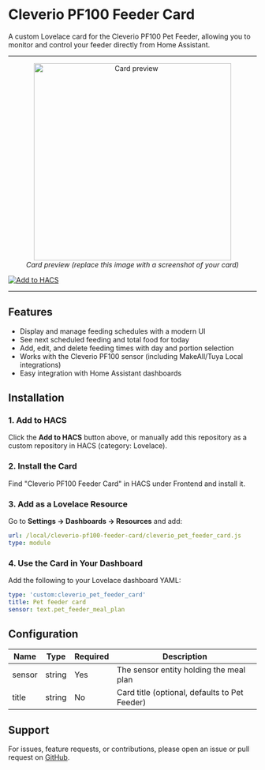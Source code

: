 # Cleverio PF100 Feeder Card

A custom Lovelace card for the Cleverio PF100 Pet Feeder, allowing you to monitor and control your feeder directly from Home Assistant.

---

<!-- Card Preview Placeholder -->
<p align="center">
  <img src=".github/card-preview.png" alt="Card preview" width="400"/>
  <br>
  <i>Card preview (replace this image with a screenshot of your card)</i>
</p>

[![Add to HACS](https://my.home-assistant.io/badges/hacs_repository.svg)](https://my.home-assistant.io/redirect/hacs_repository/?owner=FredrikM97&repository=cleverio-pf100-feeder-card)

---

## Features

- Display and manage feeding schedules with a modern UI
- See next scheduled feeding and total food for today
- Add, edit, and delete feeding times with day and portion selection
- Works with the Cleverio PF100 sensor (including MakeAll/Tuya Local integrations)
- Easy integration with Home Assistant dashboards

## Installation

### 1. Add to HACS

Click the **Add to HACS** button above, or manually add this repository as a custom repository in HACS (category: Lovelace).

### 2. Install the Card

Find "Cleverio PF100 Feeder Card" in HACS under Frontend and install it.

### 3. Add as a Lovelace Resource

Go to **Settings → Dashboards → Resources** and add:

```yaml
url: /local/cleverio-pf100-feeder-card/cleverio_pet_feeder_card.js
type: module
```

### 4. Use the Card in Your Dashboard

Add the following to your Lovelace dashboard YAML:

```yaml
type: 'custom:cleverio_pet_feeder_card'
title: Pet feeder card
sensor: text.pet_feeder_meal_plan


```

## Configuration

| Name    | Type   | Required | Description                                 |
|---------|--------|----------|---------------------------------------------|
| sensor  | string | Yes      | The sensor entity holding the meal plan     |
| title   | string | No       | Card title (optional, defaults to Pet Feeder)|

## Support

For issues, feature requests, or contributions, please open an issue or pull request on [GitHub](https://github.com/FredrikM97/cleverio-pf100-feeder-card).
